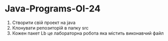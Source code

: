 # Java-Programs-OI-24
1. Створити свій проект на java
2. Клонувати репозиторій в папку src
3. Кожен пакет Lb це лабораторна робота яка містить виконавчий файл
